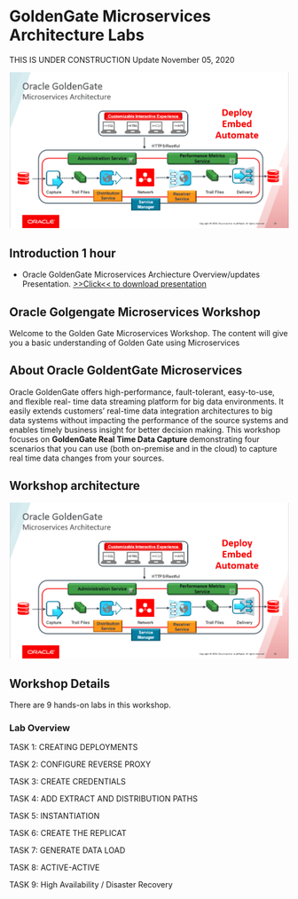 # GoldenGate Microservices Architecture Labs

THIS IS UNDER CONSTRUCTION
Update November 05, 2020


![](images/100/GGMicroServicesArchitecture.png)


## Introduction	1 hour 

- Oracle GoldenGate Microservices Archiecture Overview/updates Presentation. [>>Click<< to download presentation](https://github.com/OracleCPS/GGMicroservices/raw/master/GG18.1_Workshop.pptx)

## Oracle Golgengate Microservices Workshop
 
Welcome to the Golden Gate Microservices Workshop. The content will give you a basic understanding of Golden Gate using Microservices

## About Oracle GoldentGate Microservices

Oracle GoldenGate offers high-performance, fault-tolerant, easy-to-use, and flexible real- time data streaming platform for big data environments. It easily extends customers’ real-time data integration architectures to big data systems without impacting the performance of the source systems and enables timely business insight for better decision making. This workshop focuses on **GoldenGate Real Time Data Capture** demonstrating four scenarios that you can use (both on-premise and in the cloud) to capture real time data changes from your sources.

## Workshop architecture

![](./images/ggmicroservicesarchitecture.png)


## Workshop Details

There are 9 hands-on labs in this workshop. 

### Lab Overview

TASK 1: CREATING DEPLOYMENTS

TASK 2: CONFIGURE REVERSE PROXY

TASK 3: CREATE CREDENTIALS

TASK 4: ADD EXTRACT AND DISTRIBUTION PATHS

TASK 5: INSTANTIATION

TASK 6: CREATE THE REPLICAT

TASK 7: GENERATE DATA LOAD

TASK 8: ACTIVE-ACTIVE

TASK 9: High Availability / Disaster Recovery







